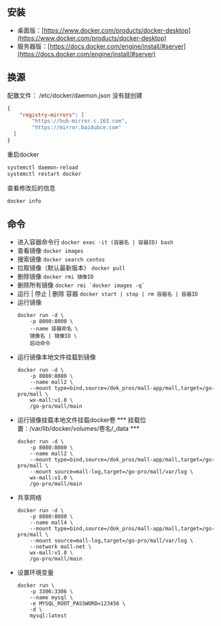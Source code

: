 ## 安装
* 桌面版：[https://www.docker.com/products/docker-desktop](https://www.docker.com/products/docker-desktop)  
* 服务器版：[https://docs.docker.com/engine/install/#server](https://docs.docker.com/engine/install/#server)
## 换源
配置文件：  /etc/docker/daemon.json   没有就创建
``` json
{ 
	"registry-mirrors": [ 
		"https://hub-mirror.c.163.com", 
		"https://mirror.baidubce.com" 
  ]
}
```
重启docker
``` bash
systemctl daemon-reload 
systemctl restart docker
```
查看修改后的信息
``` bash
docker info
```
## 命令
* 进入容器命令行 ```docker exec -it (容器名 | 容器ID) bash  ```
* 查看镜像 ```docker images ```
* 搜索镜像 ``` docker search centos ```
* 拉取镜像（默认最新版本） ``` docker pull ```
* 删除镜像 ``` docker rmi 镜像ID ```
* 删除所有镜像 ``` docker rmi `docker images -q` ```
* 运行 | 停止 | 删除 容器 ``` docker start | stop | rm 容器名 | 容器ID ```
* 运行镜像 
	``` 
	docker run -d \
		-p 8000:8000 \
		--name 容器命名 \
		镜像名 | 镜像ID \
		启动命令  
	```
* 运行镜像本地文件挂载到镜像
	``` 
	docker run -d \
		-p 8080:8080 \
		--name mall2 \
		--mount type=bind,source=/dok_pros/mall-app/mall,target=/go-pro/mall \
		wx-mall:v1.0 \
		/go-pro/mall/main
	```
* 运行镜像挂载本地文件挂载docker卷 *** 挂载位置：/var/lib/docker/volumes/卷名/_data ***
	```
	docker run -d \
		-p 8080:8080 \
		--name mall2 \
		--mount type=bind,source=/dok_pros/mall-app/mall,target=/go-pro/mall \
		--mount source=mall-log,target=/go-pro/mall/var/log \
		wx-mall:v1.0 \
		/go-pro/mall/main
	```
* 共享网络
	```
	docker run -d \
        -p 8080:8080 \
        --name mall4 \
        --mount type=bind,source=/dok_pros/mall-app/mall,target=/go-pro/mall \
        --mount source=mall-log,target=/go-pro/mall/var/log \
		--network mall-net \
        wx-mall:v1.0 \
        /go-pro/mall/main
	```
* 设置环境变量
	```
	docker run \
		-p 3306:3306 \
		--name mysql \
		-e MYSQL_ROOT_PASSWORD=123456 \
		-d \
		mysql:latest
	```
